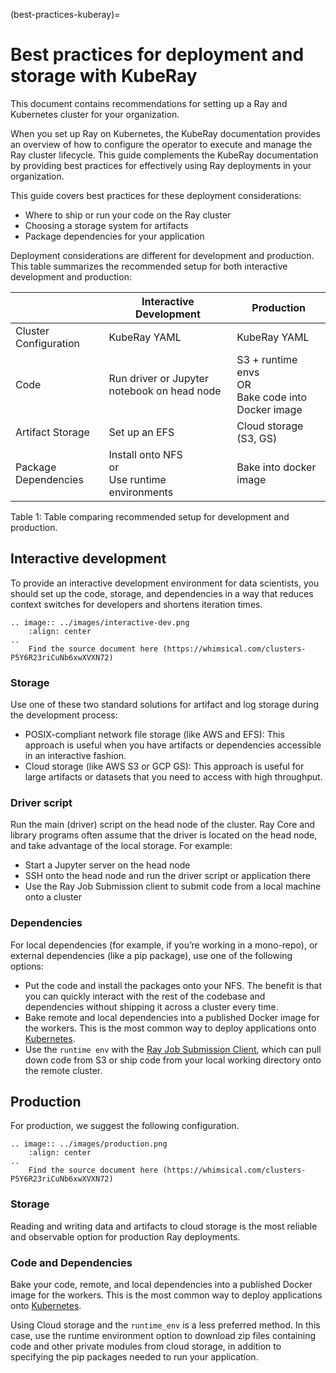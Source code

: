 (best-practices-kuberay)=

# Best practices for deployment and storage with KubeRay

This document contains recommendations for setting up a Ray and Kubernetes cluster for your organization.

When you set up Ray on Kubernetes, the KubeRay documentation provides an overview of how to configure the operator to execute and manage the Ray cluster lifecycle. This guide complements the KubeRay documentation by providing best practices for effectively using Ray deployments in your organization.

This guide covers best practices for these deployment considerations:

* Where to ship or run your code on the Ray cluster
* Choosing a storage system for artifacts
* Package dependencies for your application

Deployment considerations are different for development and production. This table summarizes the recommended setup for both interactive development and production:

|   | Interactive Development  | Production  |
|---|---|---|
| Cluster Configuration  | KubeRay YAML  | KubeRay YAML  |
| Code | Run driver or Jupyter notebook on head node | S3 + runtime envs <br /> OR <br /> Bake code into Docker image  |
| Artifact Storage | Set up an EFS  | Cloud storage (S3, GS)  |
| Package Dependencies | Install onto NFS <br /> or <br /> Use runtime environments | Bake into docker image  |

Table 1: Table comparing recommended setup for development and production.

## Interactive development

To provide an interactive development environment for data scientists, you should set up the code, storage, and dependencies in a way that reduces context switches for developers and shortens iteration times.

```{eval-rst}
.. image:: ../images/interactive-dev.png
    :align: center
..
    Find the source document here (https://whimsical.com/clusters-P5Y6R23riCuNb6xwXVXN72)
```

### Storage

Use one of these two standard solutions for artifact and log storage during the development process:

* POSIX-compliant network file storage (like AWS and EFS): This approach is useful when you have artifacts or dependencies accessible in an interactive fashion.
* Cloud storage (like AWS S3 or GCP GS): This approach is useful for large artifacts or datasets that you need to access with high throughput.

### Driver script

Run the main (driver) script on the head node of the cluster. Ray Core and library programs often assume that the driver is located on the head node, and take advantage of the local storage. For example:

* Start a Jupyter server on the head node
* SSH onto the head node and run the driver script or application there
* Use the Ray Job Submission client to submit code from a local machine onto a cluster

### Dependencies

For local dependencies (for example, if you’re working in a mono-repo), or external dependencies (like a pip package), use one of the following options:

* Put the code and install the packages onto your NFS. The benefit is that you can quickly interact with the rest of the codebase and dependencies without shipping it across a cluster every time.
* Bake remote and local dependencies into a published Docker image for the workers. This is the most common way to deploy applications onto [Kubernetes](https://kube.academy/courses/building-applications-for-kubernetes). 
* Use the `runtime env` with the [Ray Job Submission Client](ray.job_submission.JobSubmissionClient), which can pull down code from S3 or ship code from your local working directory onto the remote cluster.

## Production

For production, we suggest the following configuration.


```{eval-rst}
.. image:: ../images/production.png
    :align: center
..
    Find the source document here (https://whimsical.com/clusters-P5Y6R23riCuNb6xwXVXN72)
```


### Storage

Reading and writing data and artifacts to cloud storage is the most reliable and observable option for production Ray deployments. 

### Code and Dependencies

Bake your code, remote, and local dependencies into a published Docker image for the workers. This is the most common way to deploy applications onto [Kubernetes](https://kube.academy/courses/building-applications-for-kubernetes).

Using Cloud storage and the `runtime_env` is a less preferred method. In this case, use the runtime environment option to download zip files containing code and other private modules from cloud storage, in addition to specifying the pip packages needed to run your application.
